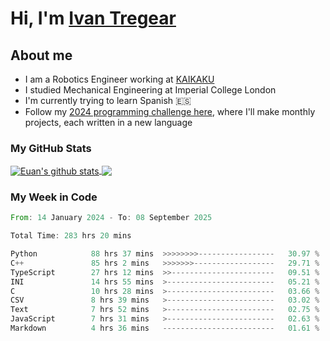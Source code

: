 # Hi, I'm [Ivan Tregear](https://www.linkedin.com/in/ivantregear/)

## About me

* I am a Robotics Engineer working at [KAIKAKU](https://github.com/KAIKAKU-AI)
* I studied Mechanical Engineering at Imperial College London
* I'm currently trying to learn Spanish :es:
* Follow my [2024 programming challenge here](https://github.com/ITregear?tab=repositories), where I'll make monthly projects, each written in a new language


### My GitHub Stats

<a href="#my-github-stats">
  <img align="center" src="https://github-readme-stats.vercel.app/api?username=itregear&count_private=true&show_icons=true&include_all_commits=true&theme=material-palenight" alt="Euan's github stats" />
</a>

<a href="#my-github-stats">
  <img align="center" src="https://github-readme-stats.vercel.app/api/top-langs/?username=itregear&layout=compact&theme=material-palenight" />
</a>

### My Week in Code
<!--START_SECTION:waka-->

```rust
From: 14 January 2024 - To: 08 September 2025

Total Time: 283 hrs 20 mins

Python            88 hrs 37 mins  >>>>>>>>-----------------   30.97 %
C++               85 hrs 2 mins   >>>>>>>------------------   29.71 %
TypeScript        27 hrs 12 mins  >>-----------------------   09.51 %
INI               14 hrs 55 mins  >------------------------   05.21 %
C                 10 hrs 28 mins  >------------------------   03.66 %
CSV               8 hrs 39 mins   >------------------------   03.02 %
Text              7 hrs 52 mins   >------------------------   02.75 %
JavaScript        7 hrs 31 mins   >------------------------   02.63 %
Markdown          4 hrs 36 mins   -------------------------   01.61 %
```

<!--END_SECTION:waka-->

